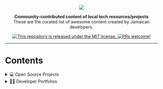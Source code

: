 <p align="center"><img src="https://user-images.githubusercontent.com/9423525/88356137-d1cba880-cd34-11ea-833e-36f090458892.png"/></p>

<p align="center">
  <strong>Community-contributed content of local tech resources/projects</strong>
 <br>
  These are the curated list of awesome content created by Jamaican developers.
</p>



<p align="center">
 
<a href="https://github.com/DevC-Kingston/local-tech/blob/master/LICENSE">
    <img src="https://img.shields.io/badge/license-MIT-blue.svg" alt="This repository is released under the MIT license." />
  </a>
  
  <a href="https://github.com/DevC-Kingston/local-tech/blob/master/CONTRIBUTING.md">
    <img src="https://img.shields.io/badge/PRs-welcome-brightgreen.svg" alt="PRs welcome!" />
  </a>
</p>

</div>

---

# Contents

<!-- START OF OPEN SOURCE PROJECTS -->
<details>
  <summary>
    💻 Open Source Projects
  </summary>

<br />


Projects created by Jamaican developers.

- [Open Jamaica](https://github.com/jordanliu/openjamaica) - Dev resources for Jamaican developers curated by Jamaicans.
</details>
<!-- END OF OPEN SOURCE PROJECTS -->

<!-- START OF DEVELOPER PORTFOLIOS -->
<details>
  <summary>
    👩‍💻 Developer Portfolios
  </summary>
  
  <br />
Personal portfolio for Jamaican developers.

- [Jordan Liu](https://jordanxliu.com)
</details>
<!-- END OF DEVELOPER PORTFOLIOS -->
